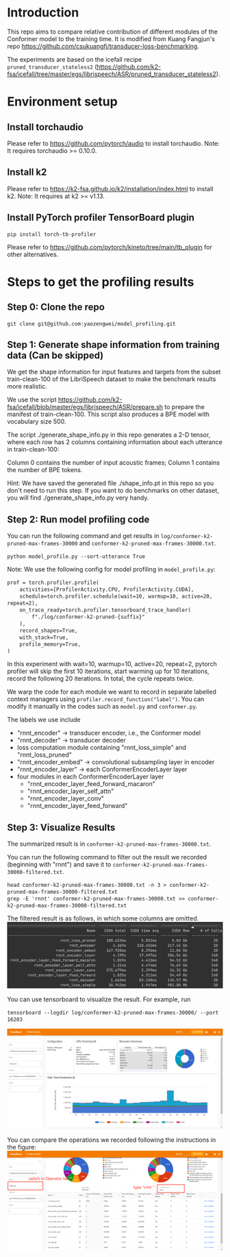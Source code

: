 # Introduction
This repo aims to compare relative contribution of different modules of the Conformer model to the training time. It is modified from Kuang Fangjun's repo https://github.com/csukuangfj/transducer-loss-benchmarking. 

The experiments are based on the icefall recipe `pruned_transducer_stateless2` 
(https://github.com/k2-fsa/icefall/tree/master/egs/librispeech/ASR/pruned_transducer_stateless2).

# Environment setup
## Install torchaudio
Please refer to https://github.com/pytorch/audio to install torchaudio. Note: It requires torchaudio >= 0.10.0.
## Install k2
Please refer to https://k2-fsa.github.io/k2/installation/index.html to install k2. Note: It requires at k2 >= v1.13.
## Install PyTorch profiler TensorBoard plugin
```
pip install torch-tb-profiler
```
Please refer to https://github.com/pytorch/kineto/tree/main/tb_plugin for other alternatives.

# Steps to get the profiling results
## Step 0: Clone the repo
```
git clone git@github.com:yaozengwei/model_profiling.git
```
## Step 1: Generate shape information from training data (Can be skipped)
We get the shape information for input features and targets from the subset train-clean-100 of the LibriSpeech dataset to make the benchmark results more realistic.

We use the script https://github.com/k2-fsa/icefall/blob/master/egs/librispeech/ASR/prepare.sh to prepare the manifest of train-clean-100. This script also produces a BPE model with vocabulary size 500.

The script ./generate_shape_info.py in this repo generates a 2-D tensor, where each row has 2 columns containing information about each utterance in train-clean-100:

Column 0 contains the number of input acoustic frames; Column 1 contains the number of BPE tokens.

Hint: We have saved the generated file ./shape_info.pt in this repo so you don't need to run this step. If you want to do benchmarks on other dataset, you will find ./generate_shape_info.py very handy.

## Step 2: Run model profiling code

You can run the following command and get results in `log/conformer-k2-pruned-max-frames-30000` and `conformer-k2-pruned-max-frames-30000.txt`.
```
python model_profile.py --sort-utterance True
```

Note: We use the following config for model profiling in `model_profile.py`:
```
prof = torch.profiler.profile(
    activities=[ProfilerActivity.CPU, ProfilerActivity.CUDA],
    schedule=torch.profiler.schedule(wait=10, warmup=10, active=20, repeat=2),
    on_trace_ready=torch.profiler.tensorboard_trace_handler(
        f"./log/conformer-k2-pruned-{suffix}"
    ),
    record_shapes=True,
    with_stack=True,
    profile_memory=True,
)
```
In this experiment with wait=10, warmup=10, active=20, repeat=2, pytorch profiler will skip the first 10 iterations, 
start warming up for 10 iterations, record the following 20 iterations. In total, the cycle repeats twice.

We warp the code for each module we want to record in separate labelled context managers using `profiler.record_function("label")`. 
You can modify it manually in the codes such as `model.py` and `conformer.py`. 

The labels we use include
* "rnnt_encoder" -> transducer encoder, i.e., the Conformer model 
* "rnnt_decoder" -> transducer decoder 
* loss computation module containing "rnnt_loss_simple" and "rnnt_loss_pruned" 
* "rnnt_encoder_embed" -> convolutional subsampling layer in encoder
* "rnnt_encoder_layer" -> each ConformerEncoderLayer layer 
* four modules in each ConformerEncoderLayer layer 
  * "rnnt_encoder_layer_feed_forward_macaron" 
  * "rnnt_encoder_layer_self_attn"
  * "rnnt_encoder_layer_conv"
  * "rnnt_encoder_layer_feed_forward"

## Step 3: Visualize Results

The summarized result is in `conformer-k2-pruned-max-frames-30000.txt`. 

You can run the following command to filter out the result we recorded (beginning with "rnnt") and save it to `conformer-k2-pruned-max-frames-30000-filtered.txt`. 

```
head conformer-k2-pruned-max-frames-30000.txt -n 3 > conformer-k2-pruned-max-frames-30000-filtered.txt 
grep -E 'rnnt' conformer-k2-pruned-max-frames-30000.txt >> conformer-k2-pruned-max-frames-30000-filtered.txt
```

The filtered result is as follows, in which some columns are omitted. 
![image](./record.png)

You can use tensorboard to visualize the result. For example, run
```
tensorboard --logdir log/conformer-k2-pruned-max-frames-30000/ --port 16203 
```
![image](./tensorboard_1.png)

You can compare the operations we recorded following the instructions in the figure:
![image](./tensorboard_2.png)
